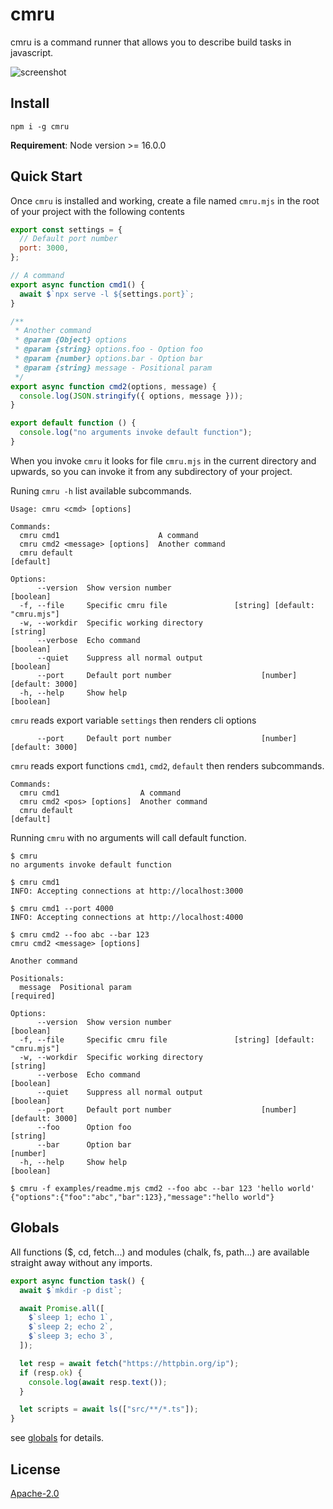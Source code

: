 # cmru

cmru is a command runner that allows you to describe build tasks in javascript.

![screenshot](https://user-images.githubusercontent.com/4012553/154598176-91ee8666-e67c-4d34-88f5-9191dcf1c30f.png)

## Install

```
npm i -g cmru
```

**Requirement**: Node version >= 16.0.0

## Quick Start

Once `cmru` is installed and working, create a file named `cmru.mjs` in the root of your project with the following contents

```js
export const settings = {
  // Default port number
  port: 3000,
};

// A command
export async function cmd1() {
  await $`npx serve -l ${settings.port}`;
}

/**
 * Another command
 * @param {Object} options
 * @param {string} options.foo - Option foo
 * @param {number} options.bar - Option bar
 * @param {string} message - Positional param
 */
export async function cmd2(options, message) {
  console.log(JSON.stringify({ options, message }));
}

export default function () {
  console.log("no arguments invoke default function");
}

```

When you invoke `cmru` it looks for file `cmru.mjs` in the current directory and upwards, so you can invoke it from any subdirectory of your project.

Runing `cmru -h` list available subcommands.

```
Usage: cmru <cmd> [options]

Commands:
  cmru cmd1                      A command
  cmru cmd2 <message> [options]  Another command
  cmru default                                                         [default]

Options:
      --version  Show version number                                   [boolean]
  -f, --file     Specific cmru file               [string] [default: "cmru.mjs"]
  -w, --workdir  Specific working directory                             [string]
      --verbose  Echo command                                          [boolean]
      --quiet    Suppress all normal output                            [boolean]
      --port     Default port number                    [number] [default: 3000]
  -h, --help     Show help                                             [boolean]
```

`cmru` reads export variable `settings` then renders cli options
```
      --port     Default port number                    [number] [default: 3000]
```

`cmru` reads export functions `cmd1`, `cmd2`, `default` then renders subcommands.
```
Commands:
  cmru cmd1                  A command
  cmru cmd2 <pos> [options]  Another command
  cmru default                                                  [default]
```

Running `cmru` with no arguments will call default function.

```
$ cmru 
no arguments invoke default function
```

```
$ cmru cmd1
INFO: Accepting connections at http://localhost:3000

$ cmru cmd1 --port 4000
INFO: Accepting connections at http://localhost:4000

$ cmru cmd2 --foo abc --bar 123 
cmru cmd2 <message> [options]

Another command

Positionals:
  message  Positional param                                           [required]

Options:
      --version  Show version number                                   [boolean]
  -f, --file     Specific cmru file               [string] [default: "cmru.mjs"]
  -w, --workdir  Specific working directory                             [string]
      --verbose  Echo command                                          [boolean]
      --quiet    Suppress all normal output                            [boolean]
      --port     Default port number                    [number] [default: 3000]
      --foo      Option foo                                             [string]
      --bar      Option bar                                             [number]
  -h, --help     Show help                                             [boolean]

$ cmru -f examples/readme.mjs cmd2 --foo abc --bar 123 'hello world'
{"options":{"foo":"abc","bar":123},"message":"hello world"}
```

## Globals

All functions ($, cd, fetch...) and modules (chalk, fs, path...) are available straight away without any imports.

```js
export async function task() {
  await $`mkdir -p dist`;

  await Promise.all([
    $`sleep 1; echo 1`,
    $`sleep 2; echo 2`,
    $`sleep 3; echo 3`,
  ]);

  let resp = await fetch("https://httpbin.org/ip");
  if (resp.ok) {
    console.log(await resp.text());
  }

  let scripts = await ls(["src/**/*.ts"]);
}
```

see [globals](https://github.com/sigoden/cmru/blob/main/docs/globals.md) for details.


## License

[Apache-2.0](LICENSE)

